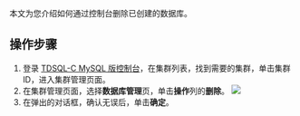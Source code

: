 
本文为您介绍如何通过控制台删除已创建的数据库。

## 操作步骤
1. 登录 [TDSQL-C MySQL 版控制台](https://console.cloud.tencent.com/cynosdb)，在集群列表，找到需要的集群，单击集群 ID，进入集群管理页面。
2. 在集群管理页面，选择**数据库管理**页，单击**操作**列的**删除**。
![](https://main.qcloudimg.com/raw/2d4321113a535ae1e86a6d5f3830843b.png)
3. 在弹出的对话框，确认无误后，单击**确定**。


